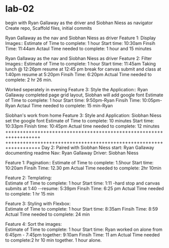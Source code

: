 # lab-02
begin with 
Ryan Gallaway as the driver and Siobhan Niess as navigator
Create repo, Scaffold files, initial commits



Ryan Gallaway as the nav and Siobhan Niess as driver
Feature 1: Display Images::
Estimate of Time to complete: 1 hour
Start time: 10:30am
Finsih Time: 11:44am
Actaul Time needed to complete: 1 hour and 15 minutes 



Ryan Gallaway as the nav and Siobhan Niess as driver
Feature 2: Filter Images::
Estimate of Time to complete: 1 hour
Start time: 11:45am
Taking lunch @ 12:26pm
resume at 12:45 pm
break for canvas submit and class at 1:40pm
resume at 5:20pm
Finsih Time: 6:20pm
Actual Time needed to complete: 2 hr 26 min.  



Worked seperately in evening
Feature 3: Style the Application::
Ryan Gallaway completed page grid layout,
Siobhan will add google font
Estimate of Time to complete: 1 hour
Start time: 9:50pm-Ryan
Finsih Time: 10:05pm-Ryan
Actaul Time needed to complete: 15 min-Ryan

Siobhan's work from home
Feature 3: Style and Application:
Siobhan Niess set the google font
Estimate of Time to complete: 10 minutes
Start time: 10:33pm
Finish time: 10:45pm 
Actual time needed to complete: 12 minutes
++++++++++++++++++++++++++++++++++++++++++++++++++++++++++++++++++
++++++++++++++++++++++++++++++++++++++++++++++++++++++++++++++++++
Day 2: Paired with Siobhan Niess
start: Ryan Gallaway documenting readme
Nav: Ryan Gallaway 
Driver: Siobhan Niess



Feature 1: Pagination::
Estimate of Time to complete: 1.5hour
Start time: 10:20am
Finsih Time: 12.30 pm
Actual Time needed to complete: 2hr 10min


Feature 2: Templating:  
Estimate of Time to complete: 1 hour
Start time: 1:11 -hard stop and canvas submits at 1:40 --resume: 5:39pm
Finsih Time: 6:25 pm
Actual Time needed to complete: 1 hr 15 min

Feature 3: Styling with Flexbox:  
Estimate of Time to complete: 1 hour
Start time: 8:35am
Finsih Time: 8:59
Actual Time needed to complete: 24 min

Feature 4: Sort the images:  
Estimate of Time to complete: 1 hour
Start time: Ryan worked on alone from 6:45pm - 7:45pm together: 9:10am
Finsih Time: 11 am
Actual Time needed to complete:2 hr 10 min together. 1 hour alone.
